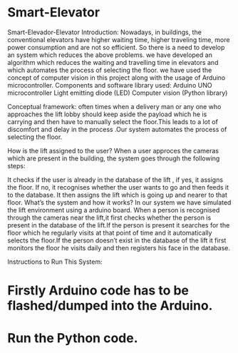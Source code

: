 # Smart-Elevator

Smart-Elevador-Elevator
Introduction: Nowadays, in buildings, the conventional elevators have higher waiting time, higher traveling time, more power consumption and are not so efficient. So there is a need to develop an system which reduces the above problems. we have developed an algorithm which reduces the waiting and travelling time in elevators and which automates the process of selecting the floor. we have used the concept of computer vision in this project along with the usage of Arduino microcontroller. Components and software library used: Arduino UNO microcontroller Light emitting diode (LED) Computer vision (Python library)

Conceptual framework: often times when a delivery man or any one who approaches the lift lobby should keep aside the payload which he is carrying and then have to manually select the floor.This leads to a lot of discomfort and delay in the process .Our system automates the process of selecting the floor.

How is the lift assigned to the user? When a user approces the cameras which are present in the building, the system goes through the following steps:

It checks if the user is already in the database of the lift , if yes, it assigns the floor.
If no, it recognises whether the user wants to go and then feeds it to the database.
It then assigns the lift which is going up and nearer to that floor.
What’s the system and how it works? In our system we have simulated the lift environment using a arduino board. When a person is recognised through the cameras near the lift,it first checks whether the person is present in the database of the lift.If the person is present it searches for the floor which he regularly visits at that point of time and it automatically selects the floor.If the person doesn’t exist in the database of the lift it first monitors the floor he visits daily and then registers his face in the database.


 Instructions to Run This System:
 
 # Firstly Arduino code has to be flashed/dumped into the Arduino.
 # Run the Python code.
